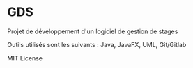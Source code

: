 # GDS
Projet de développement d'un logiciel de gestion de stages

Outils utilisés sont les suivants : Java, JavaFX, UML, Git/Gitlab

MIT License
